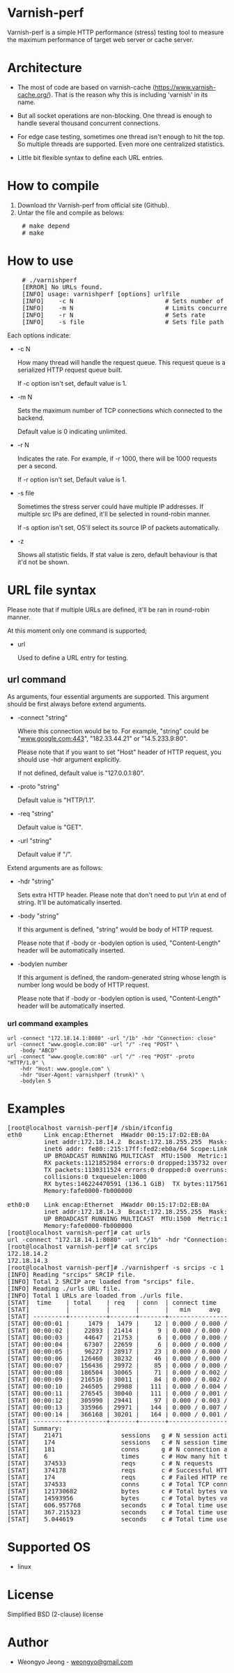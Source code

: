 Varnish-perf
============

Varnish-perf is a simple HTTP performance (stress) testing tool to
measure the maximum performance of target web server or cache
server.

Architecture
============

* The most of code are based on varnish-cache
  (https://www.varnish-cache.org/).  That is the reason why this is
  including 'varnish' in its name.

* But all socket operations are non-blocking.  One thread is enough to
  handle several thousand concurrent connections.

* For edge case testing, sometimes one thread isn't enough to hit the
  top.  So multiple threads are supported.  Even more one centralized
  statistics.

* Little bit flexible syntax to define each URL entries.

How to compile
==============

1. Download thr Varnish-perf from official site (Github).
2. Untar the file and compile as belows:

<pre>
    # make depend
    # make
</pre>

How to use
==========

<pre>
    # ./varnishperf
    [ERROR] No URLs found.
    [INFO] usage: varnishperf [options] urlfile
    [INFO]    -c N                         # Sets number of threads
    [INFO]    -m N                         # Limits concurrent TCP connections
    [INFO]    -r N                         # Sets rate
    [INFO]    -s file                      # Sets file path containing src IP
</pre>

Each options indicate:

* -c N

  How many thread will handle the request queue.  This request queue is a
  serialized HTTP request queue built.

  If -c option isn't set, default value is 1.

* -m N

  Sets the maximum number of TCP connections which connected to the backend.

  Default value is 0 indicating unlimited.

* -r N

  Indicates the rate.  For example, if -r 1000, there will be 1000 requests
  per a second.

  If -r option isn't set, Default value is 1.

* -s file

  Sometimes the stress server could have multiple IP addresses.  If multiple
  src IPs are defined, it'll be selected in round-robin manner.

  If -s option isn't set, OS'll select its source IP of packets
  automatically.

* -z

  Shows all statistic fields.  If stat value is zero, default behaviour is
  that it'd not be shown.

URL file syntax
===============

Please note that if multiple URLs are defined, it'll be ran in round-robin
manner.

At this moment only one command is supported;

* url

  Used to define a URL entry for testing.

url command
-----------

As arguments, four essential arguments are supported.  This argument should be
first always before extend arguments.

* -connect "string"

  Where this connection would be to.  For example, "string" could be
  "www.google.com:443", "182.33.44.21" or "14.5.233.9:80".

  Please note that if you want to set "Host" header of HTTP request,
  you should use -hdr argument explicitly.

  If not defined, default value is "127.0.0.1:80".

* -proto "string"

  Default value is "HTTP/1.1".

* -req "string"

  Default value is "GET".

* -url "string"

  Default value if "/".

Extend arguments are as follows:

* -hdr "string"

  Sets extra HTTP header.  Please note that don't need to put \r\n at
  end of string.  It'll be automatically inserted.

* -body "string"

  If this argument is defined, "string" would be body of HTTP request.

  Please note that if -body or -bodylen option is used, "Content-Length"
  header will be automatically inserted.

* -bodylen number

  If this argument is defined, the random-generated string whose length is
  number long would be body of HTTP request.

  Please note that if -body or -bodylen option is used, "Content-Length"
  header will be automatically inserted.

### url command examples

```
url -connect "172.18.14.1:8080" -url "/1b" -hdr "Connection: close"
url -connect "www.google.com:80" -url "/" -req "POST" \
    -body "ABCD"
url -connect "www.google.com:80" -url "/" -req "POST" -proto "HTTP/1.0" \
    -hdr "Host: www.google.com" \
    -hdr "User-Agent: varnishperf (trunk)" \
    -bodylen 5
```

Examples
========

<pre>
[root@localhost varnish-perf]# /sbin/ifconfig
eth0      Link encap:Ethernet  HWaddr 00:15:17:D2:EB:0A  
          inet addr:172.18.14.2  Bcast:172.18.255.255  Mask:255.255.0.0
          inet6 addr: fe80::215:17ff:fed2:eb0a/64 Scope:Link
          UP BROADCAST RUNNING MULTICAST  MTU:1500  Metric:1
          RX packets:1121852984 errors:0 dropped:135732 overruns:0 frame:0
          TX packets:1130311524 errors:0 dropped:0 overruns:0 carrier:0
          collisions:0 txqueuelen:1000 
          RX bytes:146224470591 (136.1 GiB)  TX bytes:117561365260 (109.4 GiB)
          Memory:fafe0000-fb000000 

eth0:0    Link encap:Ethernet  HWaddr 00:15:17:D2:EB:0A  
          inet addr:172.18.14.3  Bcast:172.18.255.255  Mask:255.255.0.0
          UP BROADCAST RUNNING MULTICAST  MTU:1500  Metric:1
          Memory:fafe0000-fb000000 
[root@localhost varnish-perf]# cat urls 
url -connect "172.18.14.1:8080" -url "/1b" -hdr "Connection: close"
[root@localhost varnish-perf]# cat srcips 
172.18.14.2
172.18.14.3
[root@localhost varnish-perf]# ./varnishperf -s srcips -c 1 -m 300 -r 30000 ./urls
[INFO] Reading "srcips" SRCIP file.
[INFO] Total 2 SRCIP are loaded from "srcips" file.
[INFO] Reading ./urls URL file.
[INFO] Total 1 URLs are loaded from ./urls file.
[STAT]  time    | total    | req   | conn  | connect time          | first byte time       | body time             | tx         | tx    | rx         | rx    | errors
[STAT]          |          |       |       |   min     avg     max |   min     avg     max |   min     avg     max |            |       |            |       |
[STAT] ---------+----------+-------+-------+-----------------------+-----------------------+-----------------------+------------+-------+------------+-------+-------....
[STAT] 00:00:01 |     1479 |  1479 |    12 | 0.000 / 0.000 / 0.001 | 0.000 / 0.000 / 0.003 | 0.000 / 0.000 / 0.001 |      57408 |   56K |     476764 |  465K | 0
[STAT] 00:00:02 |    22893 | 21414 |     9 | 0.000 / 0.000 / 0.001 | 0.000 / 0.000 / 0.003 | 0.000 / 0.000 / 0.001 |     835263 |  815K |    6960525 |  6,7M | 0
[STAT] 00:00:03 |    44647 | 21753 |     6 | 0.000 / 0.000 / 0.001 | 0.000 / 0.000 / 0.002 | 0.000 / 0.000 / 0.000 |     848367 |  828K |    7070050 |  6,8M | 0
[STAT] 00:00:04 |    67307 | 22659 |     6 | 0.000 / 0.000 / 0.001 | 0.000 / 0.000 / 0.005 | 0.000 / 0.000 / 0.003 |     883740 |  863K |    7364500 |  7,0M | 0
[STAT] 00:00:05 |    96227 | 28917 |    23 | 0.000 / 0.000 / 0.001 | 0.000 / 0.001 / 0.203 | 0.000 / 0.000 / 0.005 |    1127100 |  1,1M |    9392825 |    9M | 0
[STAT] 00:00:06 |   126460 | 30232 |    46 | 0.000 / 0.000 / 0.001 | 0.000 / 0.001 / 0.201 | 0.000 / 0.000 / 0.000 |    1178190 |  1,1M |    9818575 |  9,4M | 0
[STAT] 00:00:07 |   156436 | 29972 |    85 | 0.000 / 0.000 / 0.001 | 0.000 / 0.001 / 0.203 | 0.000 / 0.000 / 0.002 |    1167504 |  1,1M |    9729200 |  9,3M | 0
[STAT] 00:00:08 |   186504 | 30065 |    71 | 0.000 / 0.002 / 3.000 | 0.000 / 0.001 / 0.201 | 0.000 / 0.000 / 0.001 |    1172340 |  1,1M |    9769825 |  9,3M | 19
[STAT] 00:00:09 |   216516 | 30011 |    84 | 0.000 / 0.002 / 3.000 | 0.000 / 0.001 / 0.202 | 0.000 / 0.000 / 0.001 |    1169298 |  1,1M |    9743500 |  9,3M | 40
[STAT] 00:00:10 |   246505 | 29988 |   111 | 0.000 / 0.004 / 3.000 | 0.000 / 0.002 / 0.204 | 0.000 / 0.000 / 0.000 |    1166919 |  1,1M |    9724325 |  9,3M | 79
[STAT] 00:00:11 |   276545 | 30040 |   111 | 0.000 / 0.001 / 2.997 | 0.000 / 0.001 / 0.201 | 0.000 / 0.000 / 0.000 |    1171248 |  1,1M |    9784436 |  9,3M | 85
[STAT] 00:00:12 |   305990 | 29441 |    97 | 0.000 / 0.003 / 2.998 | 0.000 / 0.001 / 0.202 | 0.000 / 0.000 / 0.001 |    1147692 |  1,1M |    9592876 |  9,2M | 115
[STAT] 00:00:13 |   335966 | 29971 |   144 | 0.000 / 0.007 / 3.000 | 0.000 / 0.001 / 0.202 | 0.000 / 0.000 / 0.001 |    1165749 |  1,1M |    9739250 |  9,3M | 167
[STAT] 00:00:14 |   366168 | 30201 |   164 | 0.000 / 0.001 / 3.000 | 0.000 / 0.002 / 0.204 | 0.000 / 0.000 / 0.000 |    1176201 |  1,1M |    9837376 |  9,4M | 174
[STAT] ---------+----------+-------+-------+-----------------------+-----------------------+-----------------------+------------+-------+------------+-------+-------....
[STAT] Summary:
[STAT]    21471                sessions   g # N session active
[STAT]    174                  sessions   c # N session timed out
[STAT]    181                  conns      g # N connection active
[STAT]    6                    times      c # How many hit the rate limit
[STAT]    374533               reqs       c # N requests
[STAT]    374178               reqs       c # Successful HTTP request
[STAT]    174                  reqs       c # Failed HTTP request
[STAT]    374533               conns      c # Total TCP connected
[STAT]    121730682            bytes      c # Total bytes varnishperf got
[STAT]    14593956             bytes      c # Total bytes varnishperf send
[STAT]    606.957768           seconds    c # Total time used for connect(2)
[STAT]    367.215323           seconds    c # Total time used for waiting the first byte after sending HTTP request
[STAT]    5.044619             seconds    c # Total time used for receiving the body
</pre>

Supported OS
============

* linux

License
=======

Simplified BSD (2-clause) license

Author
======

* Weongyo Jeong - weongyo@gmail.com

